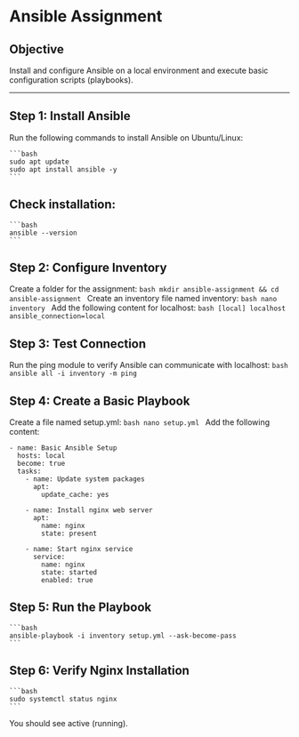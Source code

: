 # Ansible Assignment

## Objective
Install and configure Ansible on a local environment and execute basic configuration scripts (playbooks).

---

## Step 1: Install Ansible

Run the following commands to install Ansible on Ubuntu/Linux:

    ```bash
    sudo apt update
    sudo apt install ansible -y
    ```
## Check installation:
    ```bash
    ansible --version
    ```
## Step 2: Configure Inventory
Create a folder for the assignment:
    ```bash
    mkdir ansible-assignment && cd ansible-assignment
    ```
Create an inventory file named inventory:
    ```bash
    nano inventory
    ```
Add the following content for localhost:
    ```bash
    [local]
    localhost ansible_connection=local
    ```
## Step 3: Test Connection
Run the ping module to verify Ansible can communicate with localhost:
    ```bash
    ansible all -i inventory -m ping
    ```
## Step 4: Create a Basic Playbook
Create a file named setup.yml:
    ```bash
    nano setup.yml
    ```
Add the following content:
```
- name: Basic Ansible Setup
  hosts: local
  become: true
  tasks:
    - name: Update system packages
      apt:
        update_cache: yes

    - name: Install nginx web server
      apt:
        name: nginx
        state: present

    - name: Start nginx service
      service:
        name: nginx
        state: started
        enabled: true
```

## Step 5: Run the Playbook
    ```bash
    ansible-playbook -i inventory setup.yml --ask-become-pass
    ```
## Step 6: Verify Nginx Installation
    ```bash
    sudo systemctl status nginx
    ```

You should see active (running).




